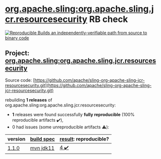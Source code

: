 [org.apache.sling:org.apache.sling.jcr.resourcesecurity](https://search.maven.org/artifact/org.apache.sling/org.apache.sling.jcr.resourcesecurity/) RB check
=======

[![Reproducible Builds](https://reproducible-builds.org/images/logos/rb.svg) an independently-verifiable path from source to binary code](https://reproducible-builds.org/)

## Project: [org.apache.sling:org.apache.sling.jcr.resourcesecurity](https://search.maven.org/artifact/org.apache.sling/org.apache.sling.jcr.resourcesecurity/)

Source code: [https://github.com/apache/sling-org-apache-sling-jcr-resourcesecurity.git](https://github.com/apache/sling-org-apache-sling-jcr-resourcesecurity.git)

rebuilding **1 releases** of org.apache.sling:org.apache.sling.jcr.resourcesecurity:
- **1** releases were found successfully **fully reproducible** (100% reproducible artifacts :heavy_check_mark:),
- 0 had issues (some unreproducible artifacts :warning:):

| version | [build spec](BUILDSPEC.md) | [result](https://reproducible-builds.org/docs/jvm/): reproducible? |
| -- | --------- | ------ |
| [1.1.0](https://search.maven.org/artifact/org.apache.sling/org.apache.sling.jcr.resourcesecurity/1.1.0/pom) | [mvn jdk11](org.apache.sling.jcr.resourcesecurity-1.1.0.buildspec) | [4 :heavy_check_mark: ](org.apache.sling.jcr.resourcesecurity-1.1.0.buildcompare) |
